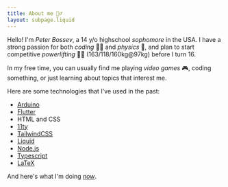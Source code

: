 ```yaml
---
title: About me 🙋‍♂️
layout: subpage.liquid
---
```


Hello! I'm *Peter Bossev*, a 14 y/o highschool *sophomore* in the USA. I have a strong passion for both *coding* 👨‍💻 and *physics* 🌌, and plan to start competitive *powerlifting* 🏋️‍♂️ (163/118/160kg@97kg) before I turn 16. 

In my free time, you can usually find me playing *video games* 🎮, coding something, or just learning about topics that interest me. 

Here are some technologies that I've used in the past:

<ul>
<li><a href="https://www.arduino.cc/" class="arduino arrow-external">Arduino</a></li>
<li><a href="https://flutter.dev/" class="flutter arrow-external">Flutter</a></li>
<li><span class="html">HTML</span> and <span class="css">CSS</span></li>
<li><a href="https://www.11ty.dev/"" class="eleventy arrow-external">11ty</a></li>
<li><a href="https://tailwindcss.com/" class="tailwind arrow-external">TailwindCSS</a></li>
<li><a href="https://shopify.github.io/liquid/" class="liquid arrow-external">Liquid</a></li>
<li><a href="https://nodejs.org/" class="nodejs arrow-external">Node.js</a></li>
<li><a href="https://www.typescriptlang.org/" class="typescript arrow-external">Typescript</a></li>
<li><a href="https://www.latex-project.org/" class="latex arrow-external">LaTeX</a></li>
</ul>

And here's what I'm doing <a href="/now/"><em>now</em></a>.